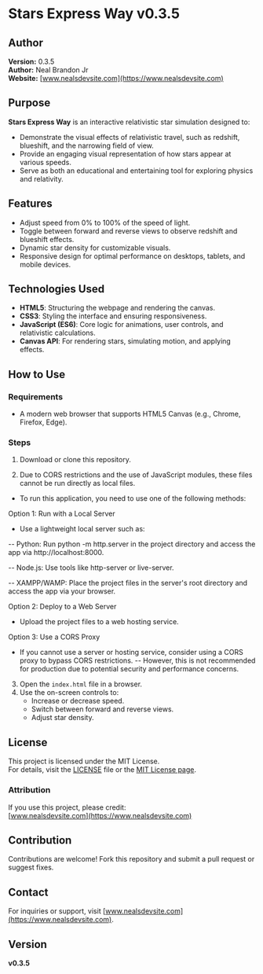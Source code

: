 # Stars Express Way v0.3.5

## Author
**Version:** 0.3.5  
**Author:** Neal Brandon Jr  
**Website:** [www.nealsdevsite.com](https://www.nealsdevsite.com)

## Purpose
**Stars Express Way** is an interactive relativistic star simulation designed to:
- Demonstrate the visual effects of relativistic travel, such as redshift, blueshift, and the narrowing field of view.
- Provide an engaging visual representation of how stars appear at various speeds.
- Serve as both an educational and entertaining tool for exploring physics and relativity.

## Features
- Adjust speed from 0% to 100% of the speed of light.
- Toggle between forward and reverse views to observe redshift and blueshift effects.
- Dynamic star density for customizable visuals.
- Responsive design for optimal performance on desktops, tablets, and mobile devices.

## Technologies Used
- **HTML5**: Structuring the webpage and rendering the canvas.
- **CSS3**: Styling the interface and ensuring responsiveness.
- **JavaScript (ES6)**: Core logic for animations, user controls, and relativistic calculations.
- **Canvas API**: For rendering stars, simulating motion, and applying effects.

## How to Use
### Requirements
- A modern web browser that supports HTML5 Canvas (e.g., Chrome, Firefox, Edge).

### Steps
1. Download or clone this repository.

2. Due to CORS restrictions and the use of JavaScript modules, these files cannot be run directly as local files.
- To run this application, you need to use one of the following methods: 

Option 1: Run with a Local Server

- Use a lightweight local server such as:

-- Python: Run python -m http.server in the project directory and access the app via http://localhost:8000.

-- Node.js: Use tools like http-server or live-server.

-- XAMPP/WAMP: Place the project files in the server's root directory and access the app via your browser.

Option 2: Deploy to a Web Server

- Upload the project files to a web hosting service.

Option 3: Use a CORS Proxy

- If you cannot use a server or hosting service, consider using a CORS proxy to bypass CORS restrictions.
-- However, this is not recommended for production due to potential security and performance concerns.

3. Open the `index.html` file in a browser.
4. Use the on-screen controls to:
   - Increase or decrease speed.
   - Switch between forward and reverse views.
   - Adjust star density.

## License
This project is licensed under the MIT License.  
For details, visit the [LICENSE](LICENSE) file or the [MIT License page](https://opensource.org/licenses/MIT).

### Attribution
If you use this project, please credit:  
[www.nealsdevsite.com](https://www.nealsdevsite.com)

## Contribution
Contributions are welcome! Fork this repository and submit a pull request or suggest fixes.

## Contact
For inquiries or support, visit [www.nealsdevsite.com](https://www.nealsdevsite.com).

## Version
**v0.3.5**
